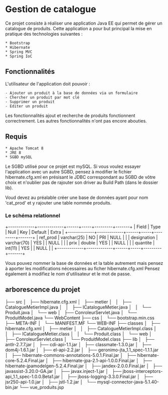 # Gestion de catalogue

Ce projet consiste à réaliser une application Java EE qui permet de gérer un catalogue de produits.
Cette application a pour but principal la mise en pratique des technologies suivantes :

	* Bootstrap
	* Hibernate
	* Spring MVC
	* Spring IoC

## Fonctionnalités

L'utilisateur de l'application doit pouvoir :

	- Ajouter un produit à la base de données via un formulaire
	- Chercher un produit par mot clé 
	- Supprimer un produit
	- Editer un produit

Les fonctionnalités ajout et recherche de produits fonctionnent correctrement.
Les autres fonctionnalités n'ont pas encore abouties.

## Requis

	* Apache Tomcat 8
	* JRE 8
	* SGBD mySQL

Le SGBD utilisé pour ce projet est mySQL. Si vous voulez essayer l'application avec un autre SGBD, pensez à modifier le fichier hibernate.cfg.xml en présisant le JDBC correspondant au SGBD de vôtre choix et n'oublier pas de rajouter son driver au Build Path (dans le dossier lib). 

Voud devez au préalable créer une base de données ayant pour nom 'cat_prod' et y rajouter une table
nommée produits. 

### Le schéma relationnel

+-------------+-------------+------+-----+---------+-------+
| Field       | Type        | Null | Key | Default | Extra |
+-------------+-------------+------+-----+---------+-------+
| ref_prod    | varchar(25) | NO   | PRI | NULL    |       |
| designation | varchar(70) | YES  |     | NULL    |       |
| prix        | double      | YES  |     | NULL    |       |
| quantite    | int(11)     | YES  |     | NULL    |       |
+-------------+-------------+------+-----+---------+-------+

Vous pouvez nommer la base de données et la table autrement mais pensez à aporter les modifications nécessaires au ficher hibernate.cfg.xml
Pensez également à modifiez le nom d'utilisateur et le mot de passe.

## arborescence du projet

├── src
│   ├── hibernate.cfg.xml
│   ├── metier
│   │   ├── CatalogueMetierImpl.java
│   │   ├── ICatalogueMetier.java
│   │   └── Produit.java
│   └── web
│       ├── ConroleurServlet.java
│       └── ProduitModel.java
└── WebContent
    ├── css
    │   └── bootstrap.min.css
    ├── META-INF
    │   └── MANIFEST.MF
    └── WEB-INF
        ├── classes
        │   ├── hibernate.cfg.xml
        │   ├── metier
        │   │   ├── CatalogueMetierImpl.class
        │   │   ├── ICatalogueMetier.class
        │   │   └── Produit.class
        │   └── web
        │       ├── ConroleurServlet.class
        │       └── ProduitModel.class
        ├── lib
        │   ├── antlr-2.7.7.jar
        │   ├── cdi-api-1.1.jar
        │   ├── classmate-1.3.0.jar
        │   ├── dom4j-1.6.1.jar
        │   ├── el-api-2.2.jar
        │   ├── geronimo-jta_1.1_spec-1.1.1.jar
        │   ├── hibernate-commons-annotations-5.0.1.Final.jar
        │   ├── hibernate-core-5.2.4.Final.jar
        │   ├── hibernate-jpa-2.1-api-1.0.0.Final.jar
        │   ├── hibernate-jpamodelgen-5.2.4.Final.jar
        │   ├── jandex-2.0.0.Final.jar
        │   ├── javassist-3.20.0-GA.jar
        │   ├── javax.inject-1.jar
        │   ├── jboss-interceptors-api_1.1_spec-1.0.0.Beta1.jar
        │   ├── jboss-logging-3.3.0.Final.jar
        │   ├── jsr250-api-1.0.jar
        │   ├── jstl-1.2.jar
        │   └── mysql-connector-java-5.1.40-bin.jar
        └── vue_produits.jsp




